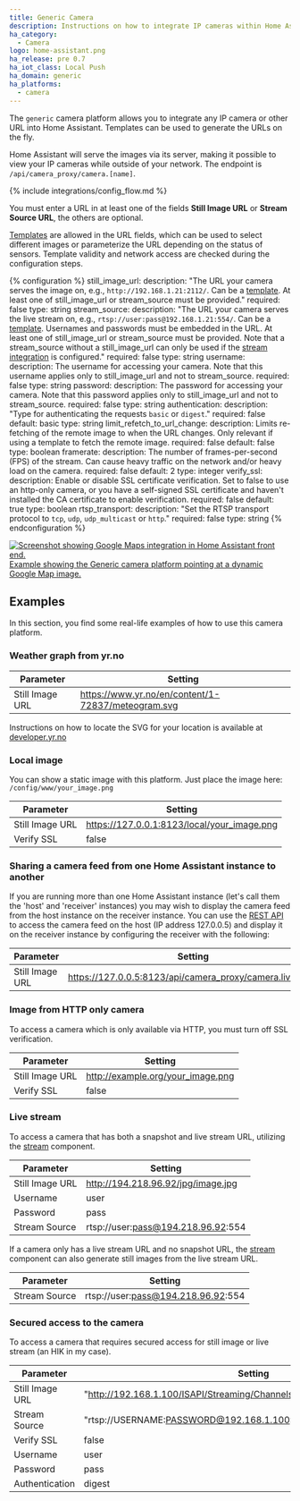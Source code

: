 ```yaml
---
title: Generic Camera
description: Instructions on how to integrate IP cameras within Home Assistant.
ha_category:
  - Camera
logo: home-assistant.png
ha_release: pre 0.7
ha_iot_class: Local Push
ha_domain: generic
ha_platforms:
  - camera
---
```


The `generic` camera platform allows you to integrate any IP camera or other URL into Home Assistant. Templates can be used to generate the URLs on the fly.

Home Assistant will serve the images via its server, making it possible to view your IP cameras while outside of your network. The endpoint is `/api/camera_proxy/camera.[name]`.

{% include integrations/config_flow.md %}

You must enter a URL in at least one of the fields **Still Image URL** or **Stream Source URL**, the others are optional.

[Templates](/topics/templating/) are allowed in the URL fields, which can be used to select different images or parameterize the URL depending on the status of sensors.  Template validity and network access are checked during the configuration steps.

{% configuration %}
still_image_url:
  description: "The URL your camera serves the image on, e.g., `http://192.168.1.21:2112/`. Can be a [template](/topics/templating/). At least one of still_image_url or stream_source must be provided."
  required: false
  type: string
stream_source:
  description: "The URL your camera serves the live stream on, e.g., `rtsp://user:pass@192.168.1.21:554/`. Can be a [template](/topics/templating/). Usernames and passwords must be embedded in the URL. At least one of still_image_url or stream_source must be provided. Note that a stream_source without a still_image_url can only be used if the [stream integration](/integrations/stream/) is configured."
  required: false
  type: string
username:
  description: The username for accessing your camera. Note that this username applies only to still_image_url and not to stream_source.
  required: false
  type: string
password:
  description: The password for accessing your camera. Note that this password applies only to still_image_url and not to stream_source.
  required: false
  type: string
authentication:
  description: "Type for authenticating the requests `basic` or `digest`."
  required: false
  default: basic
  type: string
limit_refetch_to_url_change:
  description: Limits re-fetching of the remote image to when the URL changes. Only relevant if using a template to fetch the remote image.
  required: false
  default: false
  type: boolean
framerate:
  description: The number of frames-per-second (FPS) of the stream. Can cause heavy traffic on the network and/or heavy load on the camera.
  required: false
  default: 2
  type: integer
verify_ssl:
  description: Enable or disable SSL certificate verification. Set to false to use an http-only camera, or you have a self-signed SSL certificate and haven't installed the CA certificate to enable verification.
  required: false
  default: true
  type: boolean
rtsp_transport:
  description: "Set the RTSP transport protocol to `tcp`, `udp`, `udp_multicast` or `http`."
  required: false
  type: string
{% endconfiguration %}

<p class='img'>
  <a href='/examples/google_maps_card/'>
    <img src='/images/integrations/camera/generic-google-maps.png' alt='Screenshot showing Google Maps integration in Home Assistant front end.'>
    Example showing the Generic camera platform pointing at a dynamic Google Map image.
  </a>
</p>

## Examples

In this section, you find some real-life examples of how to use this camera platform.

### Weather graph from yr.no

| Parameter | Setting |
| - | - |
| Still Image URL | https://www.yr.no/en/content/1-72837/meteogram.svg |

Instructions on how to locate the SVG for your location is available at [developer.yr.no](https://developer.yr.no/doc/guides/deprecating-old-widgets/)

### Local image

You can show a static image with this platform. Just place the image here: `/config/www/your_image.png`

| Parameter | Setting |
| - | - |
| Still Image URL | https://127.0.0.1:8123/local/your_image.png |
| Verify SSL  | false |


### Sharing a camera feed from one Home Assistant instance to another

If you are running more than one Home Assistant instance (let's call them the 'host' and 'receiver' instances) you may wish to display the camera feed from the host instance on the receiver instance. You can use the [REST API](https://developers.home-assistant.io/docs/api/rest/#get-apicamera_proxycameraentity_id) to access the camera feed on the host (IP address 127.0.0.5) and display it on the receiver instance by configuring the receiver with the following:

| Parameter | Setting |
| - | - |
| Still Image URL | https://127.0.0.5:8123/api/camera_proxy/camera.live_view |

### Image from HTTP only camera

To access a camera which is only available via HTTP, you must turn off SSL verification.

| Parameter | Setting |
| - | - |
| Still Image URL | http://example.org/your_image.png |
| Verify SSL | false |

### Live stream

To access a camera that has both a snapshot and live stream URL, utilizing the [stream](/integrations/stream/) component.

| Parameter | Setting |
| - | - |
| Still Image URL | http://194.218.96.92/jpg/image.jpg |
| Username | user |
| Password | pass |
| Stream Source | rtsp://user:pass@194.218.96.92:554 |

If a camera only has a live stream URL and no snapshot URL, the [stream](/integrations/stream/) component can also generate still images from the live stream URL.

| Parameter | Setting |
| - | - |
| Stream Source | rtsp://user:pass@194.218.96.92:554 |

### Secured access to the camera

To access a camera that requires secured access for still image or live stream (an HIK in my case).

| Parameter | Setting |
| - | - |
| Still Image URL | "http://192.168.1.100/ISAPI/Streaming/Channels/101/picture" |
| Stream Source | "rtsp://USERNAME:PASSWORD@192.168.1.100:554/Streaming/Channels/102" |
| Verify SSL | false |
| Username | user |
| Password | pass |
| Authentication | digest |
